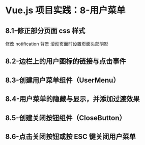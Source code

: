 # Vue.js 项目实践：8-用户菜单

## 8.1-修正部分页面 css 样式

修改 notification 背景
滚动页面时设置页面头部阴影

## 8.2-边栏上的用户图标的链接与点击事件

## 8.3-创建用户菜单组件（UserMenu）

## 8.4-用户菜单的隐藏与显示，并添加过渡效果

## 8.5-创建关闭按钮组件（CloseButton）

## 8.6-点击关闭按钮或按 ESC 键关闭用户菜单
